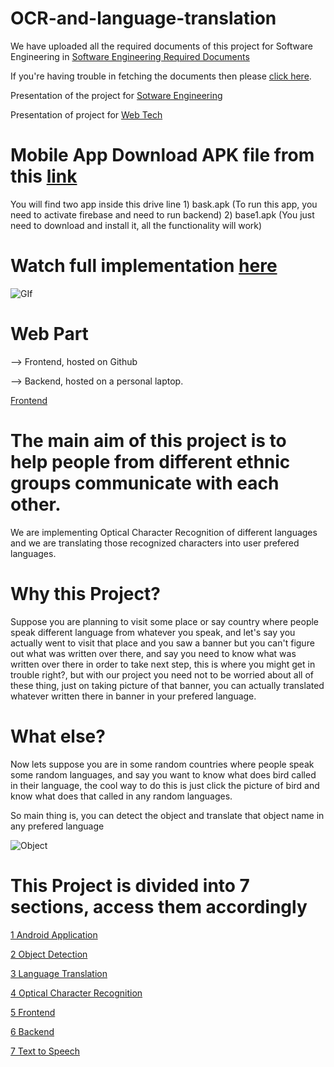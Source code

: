 # OCR-and-language-translation

We have uploaded all the required documents of this project for Software Engineering  in [Software Engineering Required Documents](https://github.com/ashish807/OCR-and-language-translation/tree/master/Software%20Engineering%20Required%20Documents)

If you're having trouble in fetching the documents then please [click here](https://drive.google.com/drive/folders/1tKk6jZ-K9PmyAHa8lj9Tq65ICirgrGAY?usp=sharing).

Presentation of the project for [Sotware Engineering](https://docs.google.com/presentation/d/10PsWhRhRcoELcRHUQTftivPfZYGcVb-MEV02nuQ5XaY/edit#slide=id.g541cc04270_4_931) 

Presentation of project for [Web Tech](https://docs.google.com/presentation/d/1Pv6L9VkcGXF9A1TdVO3CaWWbnXQ-X_XpH-KBaeDsN9M/edit#slide=id.g541cc04270_4_0)

# Mobile App Download APK file from this [link](https://drive.google.com/drive/folders/1d9PZAcs5yNGpfD5yzUVspLmTEjvMUdcV?usp=sharing)

You will find two app inside this drive line 1) bask.apk (To run this app, you need to activate firebase and need to run backend) 2) base1.apk (You just need to download and install it, all the functionality will work)

# Watch full implementation [here](https://www.youtube.com/watch?v=xwLzUg2_SFk&ab_channel=TowardsAI)

![GIf](https://j.gifs.com/XL89nV.gif) 


# Web Part
--> Frontend, hosted on Github

--> Backend, hosted on a personal laptop.

 [Frontend](https://ashish807.github.io/OCR-and-language-translation/)



# The main aim of this project is to help people from different ethnic groups communicate with each other.

We are implementing Optical Character Recognition of different languages and we are translating those recognized characters into user prefered languages.

# Why this Project?

Suppose you are planning to visit some place or say country where people speak different language from whatever you speak, and let's say you actually went to visit that place and you saw a banner but you can't figure out what was written over there, and say you need to know what was written over there in order to take next step, this is where you might get in trouble right?, but with our project you need not to be worried about all of these thing, just on taking picture of that banner, you can actually translated whatever written there in banner in your prefered language.

# What else?

Now lets suppose you are in some random countries where people speak some random languages, and say you want to know what does bird called in their language, the cool way to do this is just click the picture of bird and know what does that called in any random languages.

So main thing is, you can detect the object and translate that object name in any prefered language

 ![Object](https://j.gifs.com/vlGpDn.gif)

# This Project is divided into 7 sections, access them accordingly 

[1 Android Application](https://github.com/ashish807/OCR-and-language-translation/tree/master/App%20Development/ocrLanProject)

[2 Object Detection](https://github.com/ashish807/OCR-and-language-translation/tree/master/Object%20Detetion)

[3 Language Translation](https://github.com/ashish807/OCR-and-language-translation/tree/master/Language%20Translation)

[4 Optical Character Recognition](https://github.com/ashish807/OCR-and-language-translation/tree/master/OCR)

[5 Frontend](https://github.com/ashish807/OCR-and-language-translation/tree/master/Frontend)

[6 Backend](https://github.com/ashish807/OCR-and-language-translation/tree/master/Backend)

[7 Text to Speech](https://github.com/ashish807/OCR-and-language-translation/tree/master/Text_to_audio)



